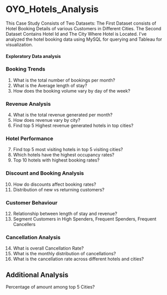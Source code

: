 # OYO_Hotels_Analysis
This Case Study Consists of Two Datasets:
The First Dataset consists of Hotel Booking Details of various Customers in Different Cities.
The Second Dataset Contains Hotel Id and The City Where Hotel is Located.
I've analyzed the hotel booking data using MySQL for querying and Tableau for visualization.

#### Exploratory Data analysis
### Booking Trends
1. What is the total number of bookings per month?
2. What is the Average length of stay?
3. How does the booking volume vary by day of the week?
### Revenue Analysis   
4. What is the total revenue generated per month?
5. How does revenue vary by city?
6. Find top 5 Highest revenue generated hotels in top cities?
### Hotel Performance
7. Find top 5 most visiting hotels in top 5 visiting cities?
8. Which hotels have the highest occupancy rates?
9. Top 10 hotels with highest booking rates?
###  Discount and Booking Analysis
10. How do discounts affect booking rates?
11. Distribution of new vs returning customers?
### Customer Behaviour
12. Relationship between length of stay and revenue?
13. Segment Customers in High Spenders, Frequent Spenders, Frequent Cancellers
### Cancellation Analysis
14. What is overall Cancellation Rate?
15. What is the monthly distribution of cancellations?
16. What is the cancellation rate across different hotels and cities?
## Additional Analysis
Percentage of amount among top 5 Cities?












